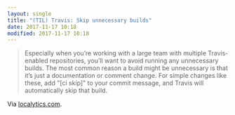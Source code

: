 ```yaml
---
layout: single
title: "(TIL) Travis: Skip unnecessary builds"
date: 2017-11-17 10:18
modified: 2017-11-17 10:18
---
```


> Especially when you’re working with a large team with multiple Travis-enabled repositories,
you’ll want to avoid running any unnecessary builds.
The most common reason a build might be unnecessary is that it’s just a documentation or comment change.
For simple changes like these, add "[ci skip]" to your commit message,
and Travis will automatically skip that build.

Via [localytics.com](http://eng.localytics.com/best-practices-and-common-mistakes-with-travis-ci/).
